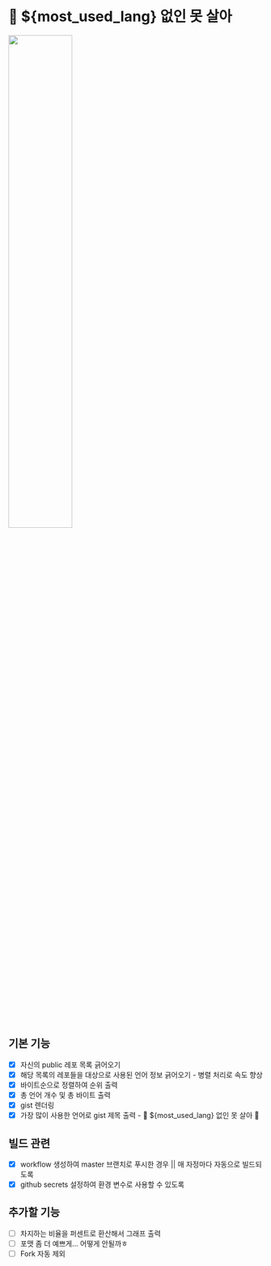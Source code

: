 # 🐰 ${most_used_lang} 없인 못 살아 

<img src="https://user-images.githubusercontent.com/98504939/176578394-0ebc565b-b6eb-467a-982d-7604b24a5416.png" width=50%>

## 기본 기능
- [X] 자신의 public 레포 목록 긁어오기
- [X] 해당 목록의 레포들을 대상으로 사용된 언어 정보 긁어오기 - 병렬 처리로 속도 향상
- [X] 바이트순으로 정렬하여 순위 출력
- [X] 총 언어 개수 및 총 바이트 출력
- [X] gist 렌더링
- [X] 가장 많이 사용한 언어로 gist 제목 출력 - 🐰 ${most_used_lang} 없인 못 살아 🐰

## 빌드 관련
- [X] workflow 생성하여 master 브랜치로 푸시한 경우 || 매 자정마다 자동으로 빌드되도록
- [X] github secrets 설정하여 환경 변수로 사용할 수 있도록

## 추가할 기능
- [ ] 차지하는 비율을 퍼센트로 환산해서 그래프 출력
- [ ] 포맷 좀 더 예쁘게... 어떻게 안될까ㅎ
- [ ] Fork 자동 제외
